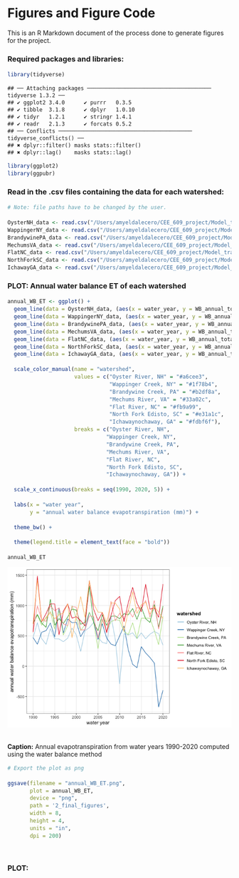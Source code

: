 Figures and Figure Code
================

This is an R Markdown document of the process done to generate figures
for the project.

### Required packages and libraries:

``` r
library(tidyverse)
```

    ## ── Attaching packages ─────────────────────────────────────── tidyverse 1.3.2 ──
    ## ✔ ggplot2 3.4.0      ✔ purrr   0.3.5 
    ## ✔ tibble  3.1.8      ✔ dplyr   1.0.10
    ## ✔ tidyr   1.2.1      ✔ stringr 1.4.1 
    ## ✔ readr   2.1.3      ✔ forcats 0.5.2 
    ## ── Conflicts ────────────────────────────────────────── tidyverse_conflicts() ──
    ## ✖ dplyr::filter() masks stats::filter()
    ## ✖ dplyr::lag()    masks stats::lag()

``` r
library(ggplot2)
library(ggpubr)
```

### Read in the .csv files containing the data for each watershed:

``` r
# Note: file paths have to be changed by the user.

OysterNH_data <- read.csv("/Users/amyeldalecero/CEE_609_project/Model_train_and_validate_code/data/OysterNH_data.csv")
WappingerNY_data <- read.csv("/Users/amyeldalecero/CEE_609_project/Model_train_and_validate_code/data/WappingerNY_data.csv")
BrandywinePA_data <- read.csv("/Users/amyeldalecero/CEE_609_project/Model_train_and_validate_code/data/BrandywinePA_data.csv")
MechumsVA_data <- read.csv("/Users/amyeldalecero/CEE_609_project/Model_train_and_validate_code/data/MechumsVA_data.csv")
FlatNC_data <- read.csv("/Users/amyeldalecero/CEE_609_project/Model_train_and_validate_code/data/FlatNC_data.csv")
NorthForkSC_data <- read.csv("/Users/amyeldalecero/CEE_609_project/Model_train_and_validate_code/data/NorthForkSC_data.csv")
IchawayGA_data <- read.csv("/Users/amyeldalecero/CEE_609_project/Model_train_and_validate_code/data/IchawayGA_data.csv")
```

### PLOT: Annual water balance ET of each watershed

``` r
annual_WB_ET <- ggplot() +
  geom_line(data = OysterNH_data, (aes(x = water_year, y = WB_annual_total_aet, color = "Oyster River, NH"))) +
  geom_line(data = WappingerNY_data, (aes(x = water_year, y = WB_annual_total_aet, color = "Wappinger Creek, NY"))) +
  geom_line(data = BrandywinePA_data, (aes(x = water_year, y = WB_annual_total_aet, color = "Brandywine Creek, PA"))) +
  geom_line(data = MechumsVA_data, (aes(x = water_year, y = WB_annual_total_aet, color = "Mechums River, VA"))) +
  geom_line(data = FlatNC_data, (aes(x = water_year, y = WB_annual_total_aet, color = "Flat River, NC"))) +
  geom_line(data = NorthForkSC_data, (aes(x = water_year, y = WB_annual_total_aet, color = "North Fork Edisto, SC"))) +
  geom_line(data = IchawayGA_data, (aes(x = water_year, y = WB_annual_total_aet, color = "Ichawaynochaway, GA"))) +
  
  scale_color_manual(name = "watershed",
                     values = c("Oyster River, NH" = "#a6cee3",
                                "Wappinger Creek, NY" = "#1f78b4",
                                "Brandywine Creek, PA" = "#b2df8a",
                                "Mechums River, VA" = "#33a02c",
                                "Flat River, NC" = "#fb9a99",
                                "North Fork Edisto, SC" = "#e31a1c",
                                "Ichawaynochaway, GA" = "#fdbf6f"),
                     breaks = c("Oyster River, NH",
                               "Wappinger Creek, NY",
                               "Brandywine Creek, PA",
                               "Mechums River, VA",
                               "Flat River, NC",
                               "North Fork Edisto, SC",
                               "Ichawaynochaway, GA")) +
  
  scale_x_continuous(breaks = seq(1990, 2020, 5)) +
  
  labs(x = "water year",
       y = "annual water balance evapotranspiration (mm)") +
  
  theme_bw() +
  
  theme(legend.title = element_text(face = "bold"))

annual_WB_ET
```

![](1_Figures_and_figure_code_files/figure-gfm/unnamed-chunk-3-1.png)<!-- -->
 

**Caption:** Annual evapotranspiration from water years 1990-2020
computed using the water balance method

``` r
# Export the plot as png

ggsave(filename = "annual_WB_ET.png",
       plot = annual_WB_ET,
       device = "png",
       path = '2_final_figures',
       width = 8,
       height = 4,
       units = "in",
       dpi = 200)
```

 

### PLOT:
